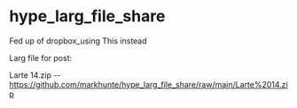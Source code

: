 # hype_larg_file_share
Fed up of dropbox_using This instead

Larg file for post:

Larte 14.zip  -- https://github.com/markhunte/hype_larg_file_share/raw/main/Larte%2014.zip

